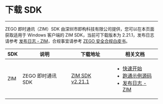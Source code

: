 # 下载 SDK

- - -

ZEGO 即时通讯（ZIM）SDK 由深圳市即构科技有限公司提供，您可以在本页面获取适用于 Windows 客户端的 ZIM SDK，当前可下载版本为 2.21.1，发布日志请参考 [发布日志 - ZIM](/zim-win/client-sdks/zim-release-notes)，合规事宜请参考 [ZEGO 安全合规白皮书](https://doc-zh.zego.im/article/16142)。

| SDK | 说明 | 下载地址 | 相关文档 |
|-----|------|----------|----------|
| ZIM | ZEGO 即时通讯 SDK | [ZIM SDK v2.21.1](https://artifact-sdk.zego.im/zim/sdk/windows/ZIM-win-shared-cpp.zip) | <ul><li>[快速开始](/zim-win/send-and-receive-messages)</li><li>[跑通示例源码](/zim-win/sample-code)</li><li>[发布日志 - ZIM](/zim-win/client-sdks/zim-release-notes)</li></ul> |